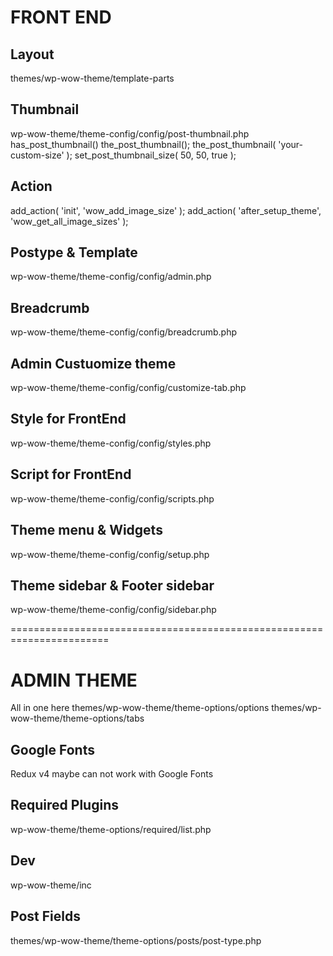 # FRONT END 

## Layout 
themes/wp-wow-theme/template-parts

## Thumbnail 
<!-- Add size -->
<!-- Get all image size -->

wp-wow-theme/theme-config/config/post-thumbnail.php
has_post_thumbnail()
the_post_thumbnail();
the_post_thumbnail( 'your-custom-size' );
set_post_thumbnail_size( 50, 50, true ); 

## Action
add_action( 'init', 'wow_add_image_size' );
add_action( 'after_setup_theme', 'wow_get_all_image_sizes' );

## Postype & Template 
<!-- Add Thumbnail Column -->
<!-- Add Template to Edit/Add -->
wp-wow-theme/theme-config/config/admin.php

## Breadcrumb 
wp-wow-theme/theme-config/config/breadcrumb.php

## Admin Custuomize theme 
wp-wow-theme/theme-config/config/customize-tab.php

## Style for FrontEnd 
wp-wow-theme/theme-config/config/styles.php

## Script for FrontEnd 
wp-wow-theme/theme-config/config/scripts.php

## Theme menu & Widgets
wp-wow-theme/theme-config/config/setup.php

## Theme sidebar & Footer sidebar 
wp-wow-theme/theme-config/config/sidebar.php

=======================================================================
# ADMIN THEME
All in one here
themes/wp-wow-theme/theme-options/options
themes/wp-wow-theme/theme-options/tabs

## Google Fonts 
Redux v4 maybe can not work with Google Fonts

## Required Plugins 
wp-wow-theme/theme-options/required/list.php

## Dev 
wp-wow-theme/inc

## Post Fields 
themes/wp-wow-theme/theme-options/posts/post-type.php